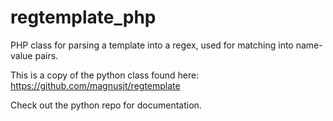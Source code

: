 # regtemplate_php
PHP class for parsing a template into a regex, used for matching into name-value pairs.

This is a copy of the python class found here: https://github.com/magnusjt/regtemplate

Check out the python repo for documentation.